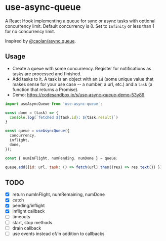 # use-async-queue

A React Hook implementing a queue for sync or async tasks with optional
concurrency limit. Default concurrency is 8. Set to `Infinity` or less than 1
for no concurrency limit.

Inspired by
[@caolan/async.queue](http://caolan.github.io/async/docs.html#queue).

## Usage

- Create a queue with some concurrency. Register for notifications as tasks
  are processed and finished.
- Add tasks to it. A task is an object with an `id` (some unique value that
  makes sense for your use case -- a number, a url, etc.) and a `task` (a
  function that returns a Promise).
- Demo: https://codesandbox.io/s/use-async-queue-demo-53y89


``` javascript
import useAsyncQueue from 'use-async-queue';

const done = (task) => {
  console.log(`fetched ${task.id}: ${task.result}`)
}

const queue = useAsyncQueue({
  concurrency,
  inflight,
  done,
});

const { numInFlight, numPending, numDone } = queue;

queue.add({id: url, task: () => fetch(url).then((res) => res.text()) })
```

## TODO

- [X] return numInFlight, numRemaining, numDone
- [X] catch
- [X] pending/inflight
- [X] inflight callback
- [ ] timeouts
- [ ] start, stop methods
- [ ] drain callback
- [ ] use events instead of/in addition to callbacks

